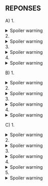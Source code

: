 ## REPONSES


A)
1.
<details>
  <summary>Spoiler warning</summary>
  
  
  ```ruby
    Album.count
  ```
  
</details>
2. 
<details>
  <summary>Spoiler warning</summary>
  
  
  ```ruby
    Track.find_by(title: "White Room") => Eric Clapton
  ```
  
</details>
3. 
<details>
  <summary>Spoiler warning</summary>
  
  
  ```ruby
    Track.find_by(duration: "188133") => Perfect
  ```
  
</details>
4. 
<details>
  <summary>Spoiler warning</summary>
  
  
  ```ruby
    Album.find_by(title: "Use Your Illusion II") => Guns N' Roses
  ```
  
</details>

B)
1. 
<details>
  <summary>Spoiler warning</summary>
  
  
  ```ruby
    Album.where("title like ?", "%great%").count
  ```
  
</details>
2. 
<details>
  <summary>Spoiler warning</summary>
  
  
  ```ruby
    Album.delete_by(title: "%music%")
  ```
  
</details>
3. 
<details>
  <summary>Spoiler warning</summary>
  
  
  ```ruby
    Album.where(artist: "AC/DC").count => 2
  ```
  
</details>
4. 
<details>
  <summary>Spoiler warning</summary>
  
  
  ```ruby
    Track.where(duration: "158589") => 0
  ```
  
</details>


C)
1.  
<details>
  <summary>Spoiler warning</summary>
  
  
  ```ruby
    acdc_songs = Track.where(artist: "AC/DC")
    (acdc_songs.length).time do |i|
      puts acdc_songs[i].title
    end
  ```
  
</details>
2.  
<details>
  <summary>Spoiler warning</summary>
  
  
  ```ruby
    songs = Track.where(album: "Let There Be Rock")
    songs.each do |i|
      puts i.title
    end  
  ```
  
</details>
3.  
<details>
  <summary>Spoiler warning</summary>
  
  
  ```ruby
    songs.sum(:duration)
  ```
  
</details>
4.  
<details>
  <summary>Spoiler warning</summary>
  
  
  ```ruby
    deep = Track.where("artist like ?", "Deep Purple")
    val = 0
    deep.each do |i|
      val = +i.price
    end
    puts val => 91.08(round)
  ```
  
</details>
5.  
<details>
  <summary>Spoiler warning</summary>
  
  
  ```ruby
    brit = Track.where("artist like ?", "Eric Clapton")
    brit.each do |i|
      i.update(artist: "Britney Spears")
    end
  ```
  
</details>
